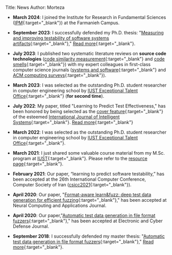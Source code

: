 Title: News
Author: Morteza

* **March 2024**: I joined the Institute for Research in Fundamental Sciences ([IPM](https://cs.ipm.ac.ir/){:target="_blank"}) at the Farmanieh Campus.

* **September 2023**: I successfully defended my Ph.D. thesis: "[Measuring and improving testability of software systems artifacts](https://www.m-zakeri.ir/PhD){:target="_blank"}," [Read more](https://www.iust.ac.ir/content/74887/%D9%85%D8%B1%D8%AA%D8%B6%DB%8C-%D8%B0%D8%A7%DA%A9%D8%B1%DB%8C-%D9%86%D8%B5%D8%B1%D8%A2%D8%A8%D8%A7%D8%AF%DB%8C){:target="_blank"}.

* **July 2023**: I published two systematic literature reviews on **source code technologies** ([code similarity measurement](https://doi.org/10.1016/j.jss.2023.111796){:target="_blank"} and [code smells](https://dl.acm.org/doi/abs/10.1145/3596908){:target="_blank"}) with my expert colleagues in first-class computer science journals ([systems and software](https://www.sciencedirect.com/journal/journal-of-systems-and-software){:target="_blank"} and [ACM computing surveys](https://dl.acm.org/journal/csur){:target="_blank"}).  

* **March 2023**: I was selected as the outstanding Ph.D. student researcher in computer engineering school by [IUST Exceptional Talent Office](https://gto.iust.ac.ir){:target="_blank"} (**for second time**).

* **July 2022**: My paper, titled "Learning to Predict Test Effectiveness," has been honored by being selected as the [cover feature](https://onlinelibrary.wiley.com/doi/10.1002/int.22961){:target="_blank"} of the esteemed [International Journal of Intelligent Systems](https://onlinelibrary.wiley.com/journal/ijis){:target="_blank"}. [Read more](https://www.iust.ac.ir/content/67812/%D8%A7%D9%86%D8%AA%D8%B4%D8%A7%D8%B1-%D9%85%D9%82%D8%A7%D9%84%D9%87-%D8%B9%D8%B6%D9%88-%D9%87%DB%8C%D8%A6%D8%AA-%D8%B9%D9%84%D9%85%DB%8C-%D8%AF%D8%A7%D9%86%D8%B4%DA%A9%D8%AF%D9%87-%D8%AF%D8%B1-%D9%85%D8%AC%D9%84%D9%87--International-Journal-of-Intelligent-Systems){:target="_blank"}

* **March 2022**: I was selected as the outstanding Ph.D. student researcher in computer engineering school by [IUST Exceptional Talent Office](https://gto.iust.ac.ir){:target="_blank"}.

* **March 2021**: I just shared some valuable course material from my M.Sc. program at [IUST](https://iust.ac.ir){:target="_blank"}. Please refer to the [resource page](https://www.m-zakeri.ir/pages/resources.html){:target="_blank"}.

* **February 2021**:
  Our paper, “learning to predict software testability,” has been accepted at the 26th International Computer Conference, Computer Society of Iran ([csicc2021](https://csicc2021.kntu.ac.ir/en/index.html){:target="_blank"}).

* **April 2020**: Our paper, "[Format-aware learn&fuzz: deep test data generation for efficient fuzzing](https://doi.org/10.1007/s00521-020-05039-7){:target="_blank"}," has been accepted at Neural Computing and Applications Journal.

* **April 2020**:
 Our paper,"[Automatic test data generation in file format fuzzers](https://ecdj.ihu.ac.ir/article_204735.html?lang=en){:target="_blank"}," has been accepted at Electronic and Cyber Defense Journal.
  
* **September 2018**: 
  I successfully defended my master thesis: "[Automatic test data generation in file format fuzzers](https://www.m-zakeri.ir/iust_deep_fuzz){:target="_blank"}," [Read more](http://www.iust.ac.ir/content/53967/%D9%85%D8%B1%D8%AA%D8%B6%DB%8C-%D8%B0%D8%A7%DA%A9%D8%B1%DB%8C-%D9%86%D8%B5%D8%B1%D8%A7%D8%A8%D8%A7%D8%AF%DB%8C--1397_YW_SLASH_06_YW_SLASH_31){:target="_blank"}.

